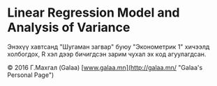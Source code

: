 # Linear Regression Model and Analysis of Variance

Энэхүү хавтсанд "Шугаман загвар" буюу "Эконометрик 1" хичээлд холбогдох, R хэл дээр бичигдсэн зарим чухал эх код агуулагдсан.

© 2016 Г.Махгал (Galaa) [www.galaa.mn](http://galaa.mn/ "Galaa's Personal Page")
